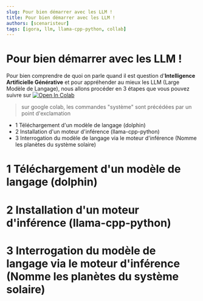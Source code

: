 ```yaml
---
slug: Pour bien démarrer avec les LLM !
title: Pour bien démarrer avec les LLM !
authors: [scenaristeur]
tags: [igora, llm, llama-cpp-python, collab]
---
```



# Pour bien démarrer avec les LLM !

Pour bien comprendre de quoi on parle quand il est question d'**Intelligence Artificielle Générative**
et pour appréhender au mieux les LLM (Large Modèle de Langage), nous allons procéder en 3 étapes
que vous pouvez suivre sur [![Open In Colab](https://colab.research.google.com/assets/colab-badge.svg)](https://colab.research.google.com/github/scenaristeur/igora/blob/main/notebooks/llama_cpp_python_fr.ipynb)

> sur google colab, les commandes "système" sont précédées par un point d'exclamation


- 1 Téléchargement d'un modèle de langage (dolphin)
- 2 Installation d'un moteur d'inférence (llama-cpp-python)
- 3 Interrogation du modèle de langage via le moteur d'inférence (Nomme les planètes du système solaire)

# 1 Téléchargement d'un modèle de langage (dolphin)




# 2 Installation d'un moteur d'inférence (llama-cpp-python)





# 3 Interrogation du modèle de langage via le moteur d'inférence (Nomme les planètes du système solaire)